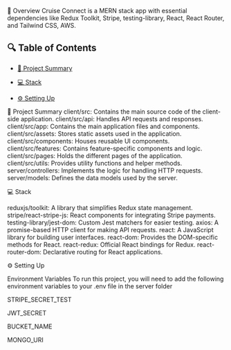 📌 Overview
Cruise Connect is a MERN stack app with essential dependencies like Redux Toolkit, Stripe, testing-library, React, React Router, and Tailwind CSS, AWS.

## 🔍 Table of Contents

* [📝 Project Summary](#-project-summary)

* [💻 Stack](#-stack)

* [⚙️ Setting Up](#-setting-up)

📝 Project Summary
client/src: Contains the main source code of the client-side application.
client/src/api: Handles API requests and responses.
client/src/app: Contains the main application files and components.
client/src/assets: Stores static assets used in the application.
client/src/components: Houses reusable UI components.
client/src/features: Contains feature-specific components and logic.
client/src/pages: Holds the different pages of the application.
client/src/utils: Provides utility functions and helper methods.
server/controllers: Implements the logic for handling HTTP requests.
server/models: Defines the data models used by the server.

💻 Stack

reduxjs/toolkit: A library that simplifies Redux state management.
stripe/react-stripe-js: React components for integrating Stripe payments.
testing-library/jest-dom: Custom Jest matchers for easier testing.
axios: A promise-based HTTP client for making API requests.
react: A JavaScript library for building user interfaces.
react-dom: Provides the DOM-specific methods for React.
react-redux: Official React bindings for Redux.
react-router-dom: Declarative routing for React applications.

⚙️ Setting Up

Environment Variables
To run this project, you will need to add the following environment variables to your .env file in the server folder

STRIPE_SECRET_TEST

JWT_SECRET

BUCKET_NAME

MONGO_URI

